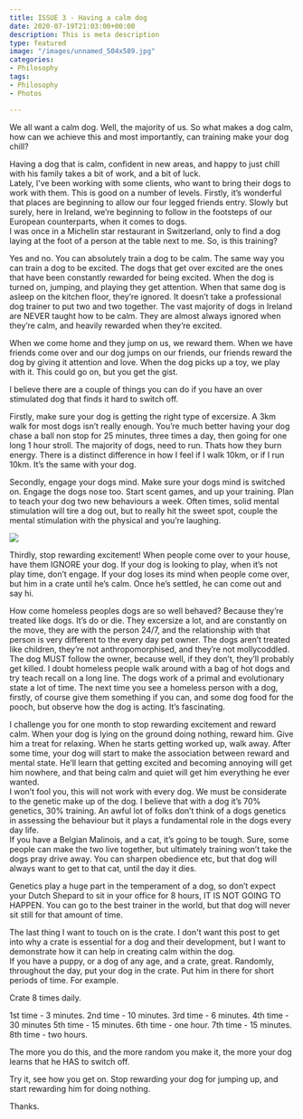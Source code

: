 ```yaml
---
title: ISSUE 3 - Having a calm dog
date: 2020-07-19T21:03:00+00:00
description: This is meta description
type: featured
image: "/images/unnamed_504x589.jpg"
categories:
- Philosophy
tags:
- Philosophy
- Photos

---
```

We all want a calm dog. Well, the majority of us. So what makes a dog calm, how can we achieve this and most importantly, can training make your dog chill?

Having a dog that is calm, confident in new areas, and happy to just chill with his family takes a bit of work, and a bit of luck.  
Lately, I’ve been working with some clients, who want to bring their dogs to work with them. This is good on a number of levels. Firstly, it’s wonderful that places are beginning to allow our four legged friends entry. Slowly but surely, here in Ireland, we’re beginning to follow in the footsteps of our European counterparts, when it comes to dogs.  
I was once in a Michelin star restaurant in Switzerland, only to find a dog laying at the foot of a person at the table next to me. So, is this training?

Yes and no. You can absolutely train a dog to be calm. The same way you can train a dog to be excited. The dogs that get over excited are the ones that have been constantly rewarded for being excited. When the dog is turned on, jumping, and playing they get attention. When that same dog is asleep on the kitchen floor, they’re ignored. It doesn’t take a professional dog trainer to put two and two together. The vast majority of dogs in Ireland are NEVER taught how to be calm. They are almost always ignored when they’re calm, and heavily rewarded when they’re excited.

When we come home and they jump on us, we reward them. When we have friends come over and our dog jumps on our friends, our friends reward the dog by giving it attention and love. When the dog picks up a toy, we play with it. This could go on, but you get the gist.

I believe there are a couple of things you can do if you have an over stimulated dog that finds it hard to switch off.

Firstly, make sure your dog is getting the right type of excersize. A 3km walk for most dogs isn’t really enough. You’re much better having your dog chase a ball non stop for 25 minutes, three times a day, then going for one long 1 hour stroll. The majority of dogs, need to run. Thats how they burn energy. There is a distinct difference in how I feel if I walk 10km, or if I run 10km. It’s the same with your dog.

Secondly, engage your dogs mind. Make sure your dogs mind is switched on. Engage the dogs nose too. Start scent games, and up your training. Plan to teach your dog two new behaviours a week. Often times, solid mental stimulation will tire a dog out, but to really hit the sweet spot, couple the mental stimulation with the physical and you’re laughing.

![](/images/german-shepherd-at-dog-school-1024x809_1_609x259.jpg)

Thirdly, stop rewarding excitement! When people come over to your house, have them IGNORE your dog. If your dog is looking to play, when it’s not play time, don’t engage. If your dog loses its mind when people come over, but him in a crate until he’s calm. Once he’s settled, he can come out and say hi.

How come homeless peoples dogs are so well behaved? Because they’re treated like dogs. It’s do or die. They excersize a lot, and are constantly on the move, they are with the person 24/7, and the relationship with that person is very different to the every day pet owner. The dogs aren’t treated like children, they’re not anthropomorphised, and they’re not mollycoddled. The dog MUST follow the owner, because well, if they don’t, they’ll probably get killed. I doubt homeless people walk around with a bag of hot dogs and try teach recall on a long line. The dogs work of a primal and evolutionary state a lot of time. The next time you see a homeless person with a dog, firstly, of course give them something if you can, and some dog food for the pooch, but observe how the dog is acting. It’s fascinating.

I challenge you for one month to stop rewarding excitement and reward calm. When your dog is lying on the ground doing nothing, reward him. Give him a treat for relaxing. When he starts getting worked up, walk away. After some time, your dog will start to make the association between reward and mental state. He’ll learn that getting excited and becoming annoying will get him nowhere, and that being calm and quiet will get him everything he ever wanted.  
I won’t fool you, this will not work with every dog. We must be considerate to the genetic make up of the dog. I believe that with a dog it’s 70% genetics, 30% training. An awful lot of folks don’t think of a dogs genetics in assessing the behaviour but it plays a fundamental role in the dogs every day life.  
If you have a Belgian Malinois, and a cat, it’s going to be tough. Sure, some people can make the two live together, but ultimately training won’t take the dogs pray drive away. You can sharpen obedience etc, but that dog will always want to get to that cat, until the day it dies.

Genetics play a huge part in the temperament of a dog, so don’t expect your Dutch Shepard to sit in your office for 8 hours, IT IS NOT GOING TO HAPPEN. You can go to the best trainer in the world, but that dog will never sit still for that amount of time.

The last thing I want to touch on is the crate. I don't want this post to get into why a crate is essential for a dog and their development, but I want to demonstrate how it can help in creating calm within the dog.  
If you have a puppy, or a dog of any age, and a crate, great. Randomly, throughout the day, put your dog in the crate. Put him in there for short periods of time. For example.

Crate 8 times daily.

1st time - 3 minutes. 2nd time - 10 minutes. 3rd time - 6 minutes. 4th time - 30 minutes 5th time - 15 minutes. 6th time - one hour. 7th time - 15 minutes. 8th time - two hours.

The more you do this, and the more random you make it, the more your dog learns that he HAS to switch off.

Try it, see how you get on. Stop rewarding your dog for jumping up, and start rewarding him for doing nothing.

Thanks.